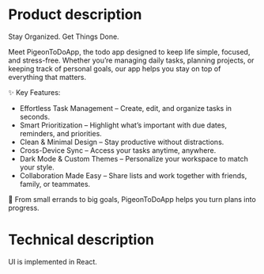 # Product description

Stay Organized. Get Things Done.

Meet PigeonToDoApp, the todo app designed to keep life simple, focused, and stress-free. Whether you’re managing daily tasks, planning projects, or keeping track of personal goals, our app helps you stay on top of everything that matters.

✨ Key Features:

* Effortless Task Management – Create, edit, and organize tasks in seconds.
* Smart Prioritization – Highlight what’s important with due dates, reminders, and priorities.
* Clean & Minimal Design – Stay productive without distractions.
* Cross-Device Sync – Access your tasks anytime, anywhere.
* Dark Mode & Custom Themes – Personalize your workspace to match your style.
* Collaboration Made Easy – Share lists and work together with friends, family, or teammates.

📅 From small errands to big goals, PigeonToDoApp helps you turn plans into progress.

# Technical description

UI is implemented in React.

